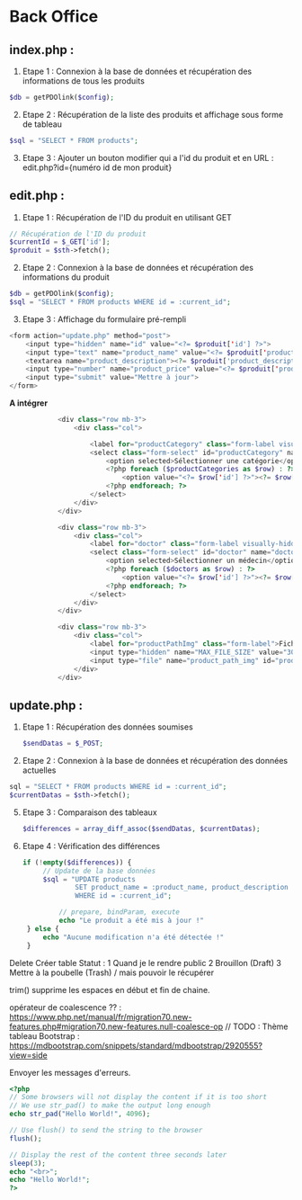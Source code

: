 # Back Office

## index.php :
1. Etape 1 : Connexion à la base de données et récupération des informations de tous les produits
```php
$db = getPDOlink($config);
```
2. Etape 2 : Récupération de la liste des produits et affichage sous forme de tableau
```php
$sql = "SELECT * FROM products";
```
3. Etape 3 : Ajouter un bouton modifier qui a l'id du produit et en URL : edit.php?id={numéro id de mon produit}

## edit.php :
1. Etape 1 : Récupération de l'ID du produit en utilisant GET
```php
// Récupération de l'ID du produit
$currentId = $_GET['id'];
$produit = $sth->fetch();
```
2. Etape 2 : Connexion à la base de données et récupération des informations du produit
```php
$db = getPDOlink($config);
$sql = "SELECT * FROM products WHERE id = :current_id";

```
3. Etape 3 : Affichage du formulaire pré-rempli
```php
<form action="update.php" method="post">
    <input type="hidden" name="id" value="<?= $produit['id'] ?>">
    <input type="text" name="product_name" value="<?= $produit['product_name'] ?>">
    <textarea name="product_description"><?= $produit['product_description'] ?></textarea>
    <input type="number" name="product_price" value="<?= $produit['product_price'] ?>">
    <input type="submit" value="Mettre à jour">
</form>
```
**A intégrer**
```php
            <div class="row mb-3">
                <div class="col">

                    <label for="productCategory" class="form-label visually-hidden">Catégorie</label>
                    <select class="form-select" id="productCategory" name="product_category_id" aria-label="Sélection de la catégorie">
                        <option selected>Sélectionner une catégorie</option>
                        <?php foreach ($productCategories as $row) : ?>
                            <option value="<?= $row['id'] ?>"><?= $row['category_name'] ?></option>
                        <?php endforeach; ?>
                    </select>
                </div>
            </div>

            <div class="row mb-3">
                <div class="col">
                    <label for="doctor" class="form-label visually-hidden">Médecins</label>
                    <select class="form-select" id="doctor" name="doctor_id" aria-label="Sélection du médecin">
                        <option selected>Sélectionner un médecin</option>
                        <?php foreach ($doctors as $row) : ?>
                            <option value="<?= $row['id'] ?>"><?= $row['doctor_name'] ?></option>
                        <?php endforeach; ?>
                    </select>
                </div>
            </div>

            <div class="row mb-3">
                <div class="col">
                    <label for="productPathImg" class="form-label">Fichier image : </label>
                    <input type="hidden" name="MAX_FILE_SIZE" value="3072000" />
                    <input type="file" name="product_path_img" id="productPathImg" class="form-control">
                </div>
            </div>
```

## update.php :
1. Etape 1 : Récupération des données soumises
    ```php
   $sendDatas = $_POST;
   ```
3. Etape 2 : Connexion à la base de données et récupération des données actuelles
```php
sql = "SELECT * FROM products WHERE id = :current_id";
$currentDatas = $sth->fetch();
```
5. Etape 3 : Comparaison des tableaux
   ```php
   $differences = array_diff_assoc($sendDatas, $currentDatas);
   ```
6. Etape 4 : Vérification des différences
   ```php
   if (!empty($differences)) {
        // Update de la base données
        $sql = "UPDATE products 
                SET product_name = :product_name, product_description = :product_description, product_price = :product_price 
                WHERE id = :current_id";

            // prepare, bindParam, execute
            echo "Le produit a été mis à jour !"
    } else {
        echo "Aucune modification n'a été détectée !"
    }
   ```

Delete Créer table Statut :
1 Quand je le rendre public
2 Brouillon (Draft)
3 Mettre à la poubelle (Trash) / mais pouvoir le récupérer

trim() supprime les espaces en début et fin de chaine.

opérateur de coalescence ?? : https://www.php.net/manual/fr/migration70.new-features.php#migration70.new-features.null-coalesce-op
// TODO : Thème tableau Bootstrap : https://mdbootstrap.com/snippets/standard/mdbootstrap/2920555?view=side

Envoyer les messages d'erreurs.
```php
<?php
// Some browsers will not display the content if it is too short
// We use str_pad() to make the output long enough
echo str_pad("Hello World!", 4096);

// Use flush() to send the string to the browser
flush();

// Display the rest of the content three seconds later
sleep(3);
echo "<br>";
echo "Hello World!";
?>
```